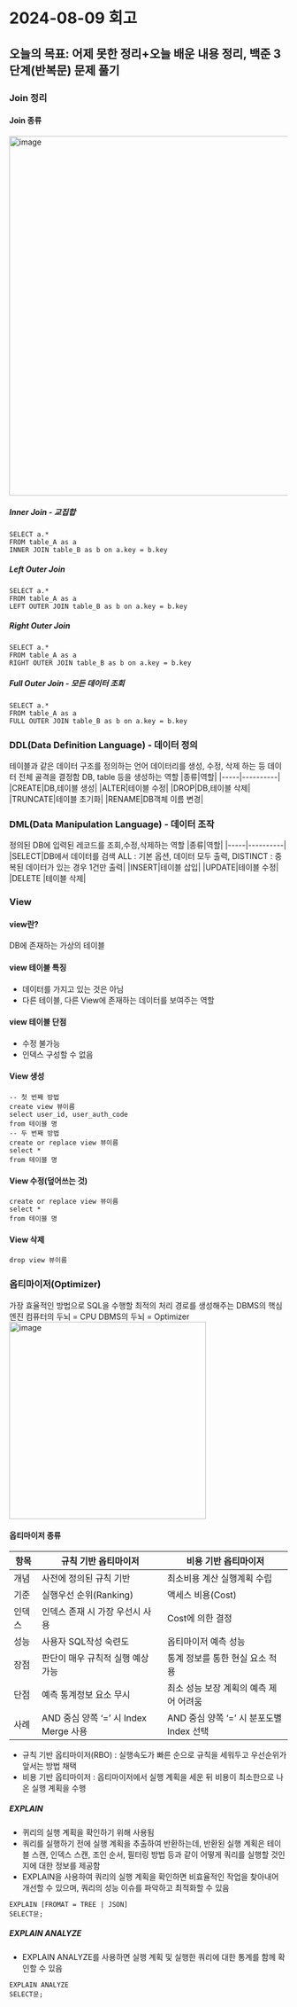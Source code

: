 # 2024-08-09 회고
## 오늘의 목표: 어제 못한 정리+오늘 배운 내용 정리, 백준 3단계(반복문) 문제 풀기

### Join 정리
#### Join 종류
<img width="649" alt="image" src="https://github.com/user-attachments/assets/2c08fb94-9227-4413-b3d0-8296042d43e5">

##### Inner Join - 교집합
```
SELECT a.*
FROM table_A as a
INNER JOIN table_B as b on a.key = b.key
```
##### Left Outer Join
```
SELECT a.*
FROM table_A as a
LEFT OUTER JOIN table_B as b on a.key = b.key
```
##### Right Outer Join
```
SELECT a.*
FROM table_A as a
RIGHT OUTER JOIN table_B as b on a.key = b.key
```
##### Full Outer Join - 모든 데이터 조회
```
SELECT a.*
FROM table_A as a
FULL OUTER JOIN table_B as b on a.key = b.key
```

### DDL(Data Definition Language) - 데이터 정의
테이블과 같은 데이터 구조를 정의하는 언어
데이터리를 생성, 수정, 삭제 하는 등 데이터 전체 골격을 결정함
DB, table 등을 생성하는 역할
|종류|역할|
|-----|----------|
|CREATE|DB,테이블 생성|
|ALTER|테이블 수정|
|DROP|DB,테이블 삭제|
|TRUNCATE|테이블 초기화|
|RENAME|DB객체 이름 변경|

### DML(Data Manipulation Language) - 데이터 조작
정의된 DB에 입력된 레코드를 조회,수정,삭제하는 역할
|종류|역할|
|-----|----------|
|SELECT|DB에서 데이터를 검색 ALL : 기본 옵션, 데이터 모두 출력, DISTINCT : 중복된 데이터가 있는 경우 1건만 출력|
|INSERT|테이블 삽입|
|UPDATE|테이블 수정|
|DELETE |테이블 삭제|

### View
#### view란?
DB에 존재하는 가상의 테이블
#### view 테이블 특징
- 데이터를 가지고 있는 것은 아님
- 다른 테이블, 다른 View에 존재하는 데이터를 보여주는 역할
#### view 테이블 단점
- 수정 불가능
- 인덱스 구성할 수 없음

#### View 생성
```
-- 첫 번째 방법
create view 뷰이름
select user_id, user_auth_code
from 테이블 명
-- 두 번째 방법
create or replace view 뷰이름
select *
from 테이블 명
```
#### View 수정(덮어쓰는 것)
```
create or replace view 뷰이름
select *
from 테이블 명
```
#### View 삭제
```
drop view 뷰이름
```

### 옵티마이저(Optimizer)
가장 효율적인 방법으로 SQL을 수행할 최적의 처리 경로를 생성해주는 DBMS의 핵심 엔진
컴퓨터의 두뇌 = CPU
DBMS의 두뇌 = Optimizer
<img width="356" alt="image" src="https://github.com/user-attachments/assets/72310258-5da2-4f15-89df-206bc6591373">

#### 옵티마이저 종류
|항목|규칙 기반 옵티마이저|비용 기반 옵티마이저|
|----|-----------------|------------------|
|개념|사전에 정의된 규칙 기반|최소비용 계산 실행계획 수립|
|기준|실행우선 순위(Ranking)|액세스 비용(Cost)|
|인덱스|인덱스 존재 시 가장 우선시 사용|Cost에 의한 결정|
|성능|사용자 SQL작성 숙련도|옵티마이저 예측 성능|
|장점|판단이 매우 규칙적 실행 예상 가능|통계 정보를 통한 현실 요소 적용|
|단점|예측 통계정보 요소 무시|최소 성능 보장 계획의 예측 제어 어려움|
|사례|AND 중심 양쪽 ‘=’ 시 Index Merge 사용|AND 중심 양쪽 ‘=’ 시 분포도별 Index 선택|
- 규칙 기반 옵티마이저(RBO) : 실행속도가 빠른 순으로 규칙을 세워두고 우선순위가 앞서는 방법 채택
- 비용 기반 옵티마이저 : 옵티마이저에서 실행 계획을 세운 뒤 비용이 최소한으로 나온 실행 계획을 수행

##### EXPLAIN
- 퀴리의 실행 계획을 확인하기 위해 사용됨
- 쿼리를 실행하기 전에 실행 계획을 추출하여 반환하는데, 반환된 실행 계획은 테이블 스캔, 인덱스 스캔, 조인 순서, 필터링 방법 등과 같이 어떻게 쿼리를 실행할
것인지에 대한 정보를 제공함
- EXPLAIN을 사용하여 쿼리의 실행 계획을 확인하면 비효율적인 작업을 찾아내어 개선할 수 있으며, 쿼리의 성능 이슈를 파악하고 최적화할 수 있음
```
EXPLAIN [FROMAT = TREE | JSON]
SELECT문;
```
##### EXPLAIN ANALYZE
-  EXPLAIN ANALYZE를 사용하면 실행 계획 및 실행한 쿼리에 대한 통계를 함께 확인할 수 있음
```
EXPLAIN ANALYZE
SELECT문;
```
